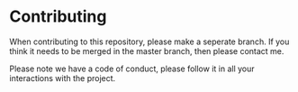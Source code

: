 # Contributing

When contributing to this repository, please make a seperate branch.
If you think it needs to be merged in the master branch, then please contact me.

Please note we have a code of conduct, please follow it in all your interactions with the project.
